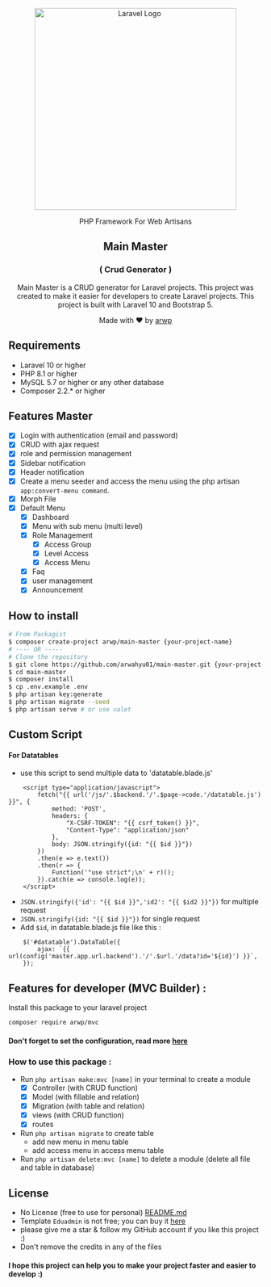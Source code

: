 <p style="text-align: center"><a href="https://laravel.com" target="_blank"><img src="https://raw.githubusercontent.com/laravel/art/master/logo-lockup/5%20SVG/2%20CMYK/1%20Full%20Color/laravel-logolockup-cmyk-red.svg" width="400" alt="Laravel Logo"></a></p>

<p style="text-align: center">
PHP Framework For Web Artisans
</p>

<h2 style="text-align: center"> Main Master </h2>
<h3 style="text-align: center">( Crud Generator )</h3>
<p style="text-align: center">
Main Master is a CRUD generator for Laravel projects. This project was created to make it easier for developers to create Laravel projects. This project is built with Laravel 10 and Bootstrap 5.
</p>
<p style="text-align: center">
Made with ❤️ by <a href="https://www.linkedin.com/in/arwahyupradana/" target="_blank">arwp</a>
</p>

## Requirements

- Laravel 10 or higher
- PHP 8.1 or higher
- MySQL 5.7 or higher or any other database
- Composer 2.2.* or higher

## Features Master
- [x] Login with authentication (email and password)
- [x] CRUD with ajax request
- [x] role and permission management
- [x] Sidebar notification
- [x] Header notification
- [x] Create a menu seeder and access the menu using the php artisan `app:convert-menu command`.
- [x] Morph File
- [x] Default Menu
    - [x] Dashboard
    - [x] Menu with sub menu (multi level)
    - [x] Role Management
      - [x] Access Group
      - [x] Level Access
      - [x] Access Menu
    - [x] Faq
    - [x] user management
    - [x] Announcement

## How to install
```bash
# From Packagist
$ composer create-project arwp/main-master {your-project-name}
# ---- OR -----
# Clone the repository
$ git clone https://github.com/arwahyu01/main-master.git {your-project-name}
$ cd main-master
$ composer install
$ cp .env.example .env
$ php artisan key:generate
$ php artisan migrate --seed
$ php artisan serve # or use valet
```

## Custom Script
#### For Datatables
- use this script to send multiple data to 'datatable.blade.js'
```
    <script type="application/javascript">
        fetch("{{ url('/js/'.$backend.'/'.$page->code.'/datatable.js') }}", {
            method: 'POST',
            headers: {
                "X-CSRF-TOKEN": "{{ csrf_token() }}",
                "Content-Type": "application/json"
            },
            body: JSON.stringify({id: "{{ $id }}"})
        })
        .then(e => e.text())
        .then(r => {
            Function('"use strict";\n' + r)();
        }).catch(e => console.log(e));
    </script>
```
- `JSON.stringify({'id': "{{ $id }}",'id2': "{{ $id2 }}"})` for multiple request
- `JSON.stringify({id: "{{ $id }}"})` for single request
- Add `$id`, in datatable.blade.js file like this :
```
    $('#datatable').DataTable({
        ajax: `{{ url(config('master.app.url.backend').'/'.$url.'/data?id='${id}') }}`,
    });
```

## Features for developer (MVC Builder) :
Install this package to your laravel project
```bash
composer require arwp/mvc
```
#### Don't forget to set the configuration, read more [here](https://github.com/arwahyu01/mvc-builder)
### How to use this package :
  - Run `php artisan make:mvc [name]` in your terminal to create a module
    - [x] Controller (with CRUD function)
    - [x] Model (with fillable and relation)
    - [x] Migration (with table and relation)
    - [x] views (with CRUD function)
    - [x] routes 
  - Run `php artisan migrate` to create table
    - add new menu in menu table
    - add access menu in access menu table
  - Run `php artisan delete:mvc [name]` to delete a module (delete all file and table in database)

## License
- No License (free to use for personal) [README.md](..%2Fmvc-builder%2FREADME.md)
- Template `Eduadmin` is not free; you can buy it [here](https://themeforest.net/item/eduadmin-responsive-bootstrap-admin-template-dashboard/29365133)
- please give me a star & follow my GitHub account if you like this project :)
- Don't remove the credits in any of the files

#### I hope this project can help you to make your project faster and easier to develop :)
